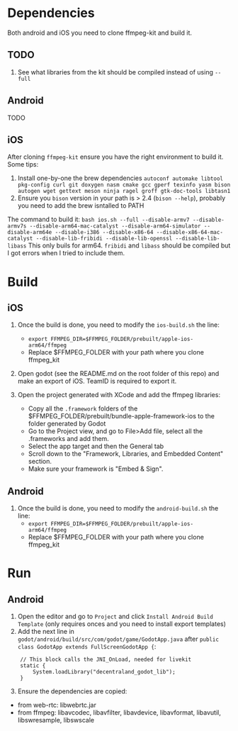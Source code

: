 
# Dependencies

Both android and iOS you need to clone ffmpeg-kit and build it.

## TODO
1. See what libraries from the kit should be compiled instead of using `--full`

## Android
TODO

## iOS
After cloning `ffmpeg-kit` ensure you have the right environment to build it. Some tips:
1. Install one-by-one the brew dependencies `autoconf automake libtool pkg-config curl git doxygen nasm cmake gcc gperf texinfo yasm bison autogen wget gettext meson ninja ragel groff gtk-doc-tools libtasn1`
2. Ensure you `bison` version in your path is > 2.4 (`bison --help`), probably you need to add the brew isntalled to PATH

The command to build it:
`bash ios.sh --full --disable-armv7 --disable-armv7s --disable-arm64-mac-catalyst --disable-arm64-simulator --disable-arm64e --disable-i386 --disable-x86-64 --disable-x86-64-mac-catalyst --disable-lib-fribidi --disable-lib-openssl --disable-lib-libass`
This only buils for arm64. `fribidi` and `libass` should be compiled but I got errors when I tried to include them.


# Build

## iOS

1. Once the build is done, you need to modify the `ios-build.sh` the line:
    - `export FFMPEG_DIR=$FFMPEG_FOLDER/prebuilt/apple-ios-arm64/ffmpeg` 
    - Replace $FFMPEG_FOLDER with your path where you clone ffmpeg_kit

2. Open godot (see the README.md on the root folder of this repo) and make an export of iOS. TeamID is required to export it.

3. Open the project generated with XCode and add the ffmpeg libraries:
    - Copy all the `.framework` folders of the $FFMPEG_FOLDER/prebuilt/bundle-apple-framework-ios to the folder generated by Godot
    - Go to the Project view, and go to File>Add file, select all the .frameworks and add them.
    - Select the app target and then the General tab
    - Scroll down to the "Framework, Libraries, and Embedded Content" section.
    - Make sure your framework is "Embed & Sign".

## Android

1. Once the build is done, you need to modify the `android-build.sh` the line:
    - `export FFMPEG_DIR=$FFMPEG_FOLDER/prebuilt/apple-ios-arm64/ffmpeg` 
    - Replace $FFMPEG_FOLDER with your path where you clone ffmpeg_kit

# Run
## Android
1. Open the editor and go to `Project` and click `Install Android Build Template` (only requires onces and you need to install export templates)
2. Add the next line in `godot/android/build/src/com/godot/game/GodotApp.java` after `public class GodotApp extends FullScreenGodotApp {`:
```
	// This block calls the JNI_OnLoad, needed for livekit 
	static {
		System.loadLibrary("decentraland_godot_lib");
	}
```
3. Ensure the dependencies are copied: 
- from web-rtc: libwebrtc.jar 
- from ffmpeg: libavcodec, libavfilter, libavdevice, libavformat, libavutil, libswresample, libswscale